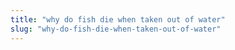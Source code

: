 ```yaml
---
title: "why do fish die when taken out of water"
slug: "why-do-fish-die-when-taken-out-of-water"
---
```


